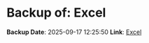 # Backup of: Excel

**Backup Date**: 2025-09-17 12:25:50
**Link**: [Excel](https://przemienniki.net/export/przemienniki.xls)
